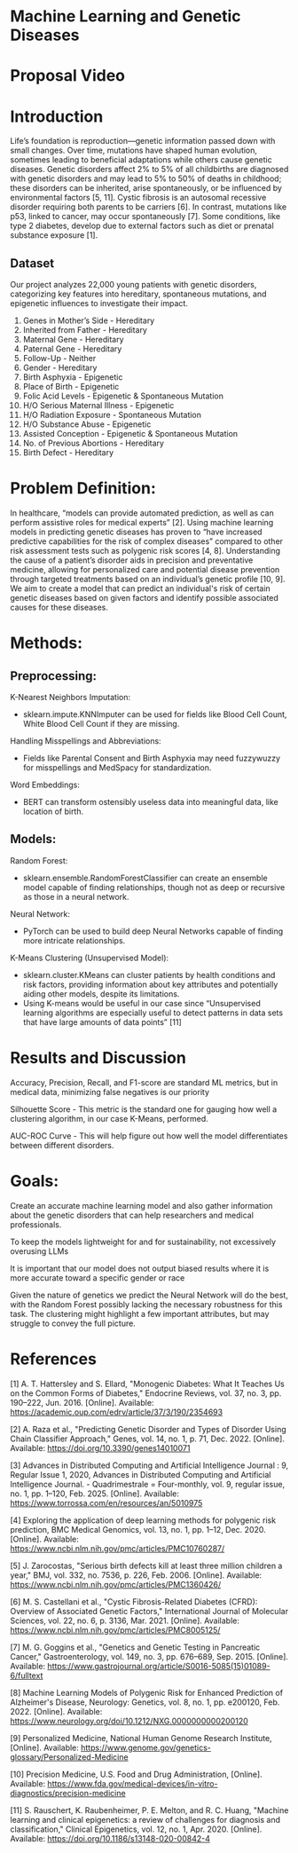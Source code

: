 # Machine Learning and Genetic Diseases
# Proposal Video

# Introduction
Life’s foundation is reproduction—genetic information passed down with small changes. Over time, mutations have shaped human evolution, sometimes leading to beneficial adaptations while others cause genetic diseases. Genetic disorders affect 2% to 5% of all childbirths are diagnosed with genetic disorders and may lead to 5% to 50% of deaths in childhood; these disorders can be inherited, arise spontaneously, or be influenced by environmental factors [5, 11]. Cystic fibrosis is an autosomal recessive disorder requiring both parents to be carriers [6]. In contrast, mutations like p53, linked to cancer, may occur spontaneously [7]. Some conditions, like type 2 diabetes, develop due to external factors such as diet or prenatal substance exposure [1].
## Dataset
Our project analyzes 22,000 young patients with genetic disorders, categorizing key features into hereditary, spontaneous mutations, and epigenetic influences to investigate their impact.
1. Genes in Mother’s Side - Hereditary
2. Inherited from Father - Hereditary
3. Maternal Gene - Hereditary
4. Paternal Gene - Hereditary
5. Follow-Up - Neither
6. Gender - Hereditary
7. Birth Asphyxia - Epigenetic
8. Place of Birth - Epigenetic
9. Folic Acid Levels - Epigenetic & Spontaneous Mutation
10. H/O Serious Maternal Illness - Epigenetic
11. H/O Radiation Exposure - Spontaneous Mutation
12. H/O Substance Abuse - Epigenetic
13. Assisted Conception - Epigenetic & Spontaneous Mutation
14. No. of Previous Abortions - Hereditary
15. Birth Defect - Hereditary

# Problem Definition:
In healthcare, “models can provide automated prediction, as well as can perform assistive roles for medical experts” [2]. Using machine learning models in predicting genetic diseases has proven to “have increased predictive capabilities for the risk of complex diseases” compared to other risk assessment tests such as polygenic risk scores [4, 8]. Understanding the cause of a patient’s disorder aids in precision and preventative medicine, allowing for personalized care and potential disease prevention through targeted treatments based on an individual’s genetic profile [10, 9]. We aim to create a model that can predict an individual's risk of certain genetic diseases based on given factors and identify possible associated causes for these diseases.

# Methods:
## Preprocessing:
K-Nearest Neighbors Imputation:
- sklearn.impute.KNNImputer can be used for fields like Blood Cell Count, White Blood Cell Count if they are missing.

Handling Misspellings and Abbreviations:
- Fields like Parental Consent and Birth Asphyxia may need fuzzywuzzy for misspellings and MedSpacy for standardization.

Word Embeddings:
- BERT can transform ostensibly useless data into meaningful data, like location of birth.

## Models:
Random Forest:
- sklearn.ensemble.RandomForestClassifier can create an ensemble model capable of finding relationships, though not as deep or recursive as those in a neural network.

Neural Network:
- PyTorch can be used to build deep Neural Networks capable of finding more intricate relationships.

K-Means Clustering (Unsupervised Model):
- sklearn.cluster.KMeans can cluster patients by health conditions and risk factors, providing information about key attributes and potentially aiding other models, despite its limitations.
- Using K-means would be useful in our case since “Unsupervised learning algorithms are especially useful to detect patterns in data sets that have large amounts of data points” [11]

# Results and Discussion
Accuracy, Precision, Recall, and F1-score are standard ML metrics, but in medical data, minimizing false negatives is our priority

Silhouette Score - This metric is the standard one for gauging how well a clustering algorithm, in our case K-Means, performed. 

AUC-ROC Curve - This will help figure out how well the model differentiates between different disorders.

# Goals:
Create an accurate machine learning model and also gather information about the genetic disorders that can help researchers and medical professionals.

To keep the models lightweight for and for sustainability, not excessively overusing LLMs

It is important that our model does not output biased results where it is more accurate toward a specific gender or race

Given the nature of genetics we predict the Neural Network will do the best, with the Random Forest possibly lacking the necessary robustness for this task. The clustering might highlight a few important attributes, but may struggle to convey the full picture.

# References
[1] A. T. Hattersley and S. Ellard, "Monogenic Diabetes: What It Teaches Us on the Common Forms of Diabetes," Endocrine Reviews, vol. 37, no. 3, pp. 190–222, Jun. 2016. [Online]. Available: https://academic.oup.com/edrv/article/37/3/190/2354693

[2] A. Raza et al., "Predicting Genetic Disorder and Types of Disorder Using Chain Classifier Approach," Genes, vol. 14, no. 1, p. 71, Dec. 2022. [Online]. Available: https://doi.org/10.3390/genes14010071

[3] Advances in Distributed Computing and Artificial Intelligence Journal : 9, Regular Issue 1, 2020, Advances in Distributed Computing and Artificial Intelligence Journal. - Quadrimestrale = Four-monthly, vol. 9, regular issue, no. 1, pp. 1–120, Feb. 2025. [Online]. Available: https://www.torrossa.com/en/resources/an/5010975

[4] Exploring the application of deep learning methods for polygenic risk prediction, BMC Medical Genomics, vol. 13, no. 1, pp. 1–12, Dec. 2020. [Online]. Available: https://www.ncbi.nlm.nih.gov/pmc/articles/PMC10760287/

[5] J. Zarocostas, "Serious birth defects kill at least three million children a year," BMJ, vol. 332, no. 7536, p. 226, Feb. 2006. [Online]. Available: https://www.ncbi.nlm.nih.gov/pmc/articles/PMC1360426/

[6] M. S. Castellani et al., "Cystic Fibrosis-Related Diabetes (CFRD): Overview of Associated Genetic Factors," International Journal of Molecular Sciences, vol. 22, no. 6, p. 3136, Mar. 2021. [Online]. Available: https://www.ncbi.nlm.nih.gov/pmc/articles/PMC8005125/

[7] M. G. Goggins et al., "Genetics and Genetic Testing in Pancreatic Cancer," Gastroenterology, vol. 149, no. 3, pp. 676–689, Sep. 2015. [Online]. Available: https://www.gastrojournal.org/article/S0016-5085(15)01089-6/fulltext

[8] Machine Learning Models of Polygenic Risk for Enhanced Prediction of Alzheimer's Disease, Neurology: Genetics, vol. 8, no. 1, pp. e200120, Feb. 2022. [Online]. Available: https://www.neurology.org/doi/10.1212/NXG.0000000000200120

[9] Personalized Medicine, National Human Genome Research Institute, [Online]. Available: https://www.genome.gov/genetics-glossary/Personalized-Medicine

[10] Precision Medicine, U.S. Food and Drug Administration, [Online]. Available: https://www.fda.gov/medical-devices/in-vitro-diagnostics/precision-medicine

[11] S. Rauschert, K. Raubenheimer, P. E. Melton, and R. C. Huang, "Machine learning and clinical epigenetics: a review of challenges for diagnosis and classification," Clinical Epigenetics, vol. 12, no. 1, Apr. 2020. [Online]. Available: https://doi.org/10.1186/s13148-020-00842-4
